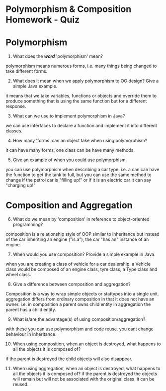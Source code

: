 # Polymorphism & Composition Homework - Quiz

# Polymorphism

1. What does the ___word___ 'polymorphism' mean?

polymorphism means numerous forms, i.e. many things being changed to take different forms.

2. What does it mean when we apply polymorphism to OO design? Give a simple Java example.

it means that we take variables, functions or objects and override them to produce something that is using the same function but for a different response.

3. What can we use to implement polymorphism in Java?

we can use interfaces to declare a function and implement it into different classes.

4. How many 'forms' can an object take when using polymorphism?

 it can have many forms, one class can be have many methods. 

5. Give an example of when you could use polymorphism.

you can use polymorphism when describing a car type. i.e. a can can have the function to get the tank to full, but you can use the same method to change 
if the petrol car is "filling up!" or if it is an electric car it can say "charging up!" 



# Composition and Aggregation

6. What do we mean by 'composition' in reference to object-oriented programming?

composition is a relationship style of OOP similar to inheritance but instead of the car inheriting an engine ("is a"), the car "has an" instance of an engine.

7. When would you use composition? Provide a simple example in Java.

when you are creating a class of vehicle for a car dealership. a Vehicle class would be composed of an engine class, tyre class, a Type class and wheel class.

8. Give a difference between composition and aggregation?

Composition is a way to wrap simple objects or stattypes into a single unit. aggregation differs from ordinary composition in that it does not have an owner.
i.e. in composition a parent owns child entity in aggregation the parent has a child entity.

9. What is/are the advantage(s) of using composition/aggregation?

with these you can use polymorphism and code reuse. you cant change behaviour in inheritance.

10. When using composition, when an object is destroyed, what happens to all the objects it is composed of?

if the parent is destroyed the child objects will also disappear.

11. When using aggregation, when an object is destroyed, what happens to all the objects it is composed of?
if the parent is destroyed the objects will remain but will not be associated with the original class. it can be reused.